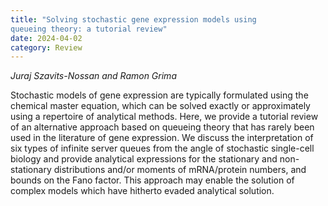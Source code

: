 ```yaml
---
title: "Solving stochastic gene expression models using
queueing theory: a tutorial review"
date: 2024-04-02
category: Review
---
```


*Juraj Szavits-Nossan and Ramon Grima*

Stochastic models of gene expression are typically formulated using the chemical master equation, which
can be solved exactly or approximately using a repertoire of analytical methods. Here, we provide a tutorial review of an
alternative approach based on queueing theory that has rarely been used in the literature of gene expression. We discuss
the interpretation of six types of infinite server queues from the angle of stochastic single-cell biology and provide analytical
expressions for the stationary and non-stationary distributions and/or moments of mRNA/protein numbers, and bounds on
the Fano factor. This approach may enable the solution of complex models which have hitherto evaded analytical solution.




